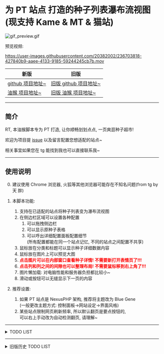 # 为 PT 站点 打造的种子列表瀑布流视图 (现支持 Kame & MT & 猫站)

<!-- TODO: 改为显示边栏的 -->
![gif_preview.gif](https://github.com/KesaubeEire/PT_TorrentList_Masonry/blob/main/preview/gif_preview.gif?raw=true)

<!-- TODO: 改为显示边栏的 -->
预览视频:

https://user-images.githubusercontent.com/20382002/236703818-427840b9-aaee-4133-9185-59244245cb7b.mov

<!-- https://raw.githubusercontent.com/KesaubeEire/PT_TorrentList_Masonry/main/preview/_input.mov -->
<!-- https://github.com/KesaubeEire/PT_TorrentList_Masonry/blob/main/preview/_input.mov?raw=true -->

<!-- TODO: 没有修改过链接, 记得改掉 -->
| 新版 | 旧版 |
|-----|-----|
| [github 项目地址~](https://github.com/KesaubeEire/PT_TorrentList_Masonry) | [旧版 github 项目地址~](https://github.com/KesaubeEire/PT_TorrentList_Masonry) |
| [油猴 项目地址~](https://github.com/KesaubeEire/PT_TorrentList_Masonry) | [旧版 油猴 项目地址~](https://github.com/KesaubeEire/PT_TorrentList_Masonry) |


---

## 简介

RT, 本油猴脚本专为 PT 打造, 让你顺畅划划点点, 一页爽逛种子超市!
<!-- TODO: 这里 issue 页面没有改为新地址 -->
欢迎为项目提 [issue](https://github.com/KesaubeEire/PT_TorrentList_Masonry/issues) 以及留言配置您想适配的站点~

相关事宜如果您在 tg 能找到我也可以直接联系我~

<!-- ![gif_preview.gif](./preview/gif_preview.gif) -->

---

## 使用说明

0. 建议使用 Chrome 浏览器, 火狐等其他浏览器可能存在不知名问题(from tg by 天 胖)
1. 本脚本功能:
   1. 支持在已适配的站点将种子列表变为瀑布流视图
   1. 在侧边栏区域可以设置各种配置
      1. 可以拖拽侧边栏
      1. 可以显示原种子表格
      1. 可以呼出详细配置面板配置细节  
      (所有配置都能在同一个站点记忆, 不同的站点之间配置不共享)
   1. 鼠标放在分类和标题可以显示种子详细数据内容
   1. 鼠标放在图片上可以预览大图
   1. <span style="color: red"><b>点击图片可以在内部窗口查看种子详情! 不需要新打开表情页了!!!</b></span>
   1. <span style="color: red"><b>点击列和列之间的间隙也可以整理布局! 不需要鼠标移到右上角了!!!</b></span>
   1. 图片懒加载: 对电脑性能和服务器负担都比较小~
   1. 滑动或按钮可以无缝显示下一页的内容
2. 推荐设置:

   1. 如果 PT 站点是 NexusPHP 架构, 推荐将主题改为 Blue Gene  
      (一般更改主题方式: 控制面板->网站设定->界面风格)
   1. 某些站点限制网页刷新频率, 所以默认翻页是要点按钮的,  
      可以右上手动改为自动检测翻页, 请理解~

---

<details>
<summary open>TODO LIST</summary>

- 宏观类
    - [ ] TODO: 在 readme.md 中把架构图画出来以防屎山(from tg by @兔纸)

- 功能类
    - [ ] 原 table 也随着滑动到底部自动添加数据
    - [ ] TODO: ( 类似index的位置 )显示当前是否下载以及下载进度(from tg by @Charlie Swift)
    - [ ] TODO: 配置按钮区域可拖动
      - [ ] 排序区按钮(from tg by 天 胖)
      - [ ] 卡片宽度 & 间距宽度 调整
      - [ ] 简洁模式 & 详细模式 切换
      - [ ] 跟随预览 & 中间预览 切换(from tg by 天 胖)
    - [x] 加个 ESC 按钮退出 iframe 显示(from tg by LNN)
    - [x] Nexus 触摸显示大图放个半秒再显示？避免划过显示一堆不想看的？(from tg by LNN & 龟龟)

- 样式类
    - [x] iframe 两侧颜色降低亮度(from tg by LNN)

- 说明类
  - [ ] github & 油猴介绍 数据脱敏 (from tg by 天 胖)
      - [ ] 问一下每个站点的管理有没有必要
      - [ ] 去除匹配站点的域名展示
      - [ ] 去除匹配站点的原始匹配

</details>

---

<details>
<summary>旧版历史 TODO LIST</summary>

- 其他事务
  - [x] 将 油猴脚本从成人区撤离, 改为正常
  - [x] 将 特别区作为截图示范, 添加 /special.php 的适配
- 功能列表

  - [x] 懒加载(from tg by @兔纸)
    - [x] 懒加载完成后新图片出来之际整理瀑布流
    - [x] 修复了一些小的懒加载不出图的小 bug
  - [x] 触摸图片预览原图(from tg by @兔纸)
    - [x] 修正右边图片的预览位置
      - [x] <s>抄[某 pixiv 油猴脚本](https://github.com/Ocrosoft/PixivPreviewer)的实现(from tg by @兔纸)</s> 失败了, 有点复杂
      - [x] 自己改了改, 基本修正了
      - [x] 更好的四空间(四叉树)改造法基本完成, 等待大家反馈意见
        - [x] 做一个切换显示方式(尽量原图&最大显示)的切换变化, panel 完成后搞
  - [x] 默认将自动翻页改为按键翻页(from tg by @兔纸)
    - [x] <s>抄 NGA 的方式下拉到底后触点下一页(from tg by @兔纸)</s> 不太好用捏
    - [x] 给滑动翻页加一个防抖, 时间可以久一点
  - [x] 瀑布流基础排版
  - [x] 滑动到底部刷新页面
  - [x] 美化卡片内信息布局 & 样式

    - [x] <s>抄鲨鱼的 UI 样式, Free 的提示什么的(from tg by @兔纸)</s> 用原样了捏
    - [x] 基本布局
    - [x] 点击整个卡片跳转(from tg by @风言)
      - [x] 没有完全弄成那样, 会妨碍下载和收藏, 把图片和副标题点击跳网页做了
    - [x] 点击卡片不是打开新页面，而是在本页面打开 iframe 直接看内容，看完关掉，都不用切换页面了
    - [x] 卡片背景颜色适配主题(from tg by @LNN)
    - [x] 去掉副标题(from tg by @lslqtz)
    - [x] 右上角按钮 z-index 置顶(from tg by @lslqtz)
    - [x] 标签样式改为 div 的多行 flex(from tg by @bacz)

  - [ ] 将一些参数配置为可变

    - [x] 配置 LocalStorage 记录参数捏
    - [x] 单列宽度可调整(已 api 实现, 还需要简化操作方式)
      - [x] UI 化宽度调整 -> 右上角可设置单列 200px / 300px 切换
    - [ ] 分卡片固定宽度模式和列数固定宽度模式
      - [x] 卡片固定宽度模式: 默认模式
      - [ ] 列数固定宽度模式: 默认固定列数可调, 不少于 x 列 (from tg by @兔纸)
    - [ ] 设置详情文字(副标题)和标签左对齐 or 居中(from tg by @阴天)
    - [x] 配置可以忽略详情只剩标题图片的简略模式
    - [x] MT 已适配

  - [ ] 花样小 bug

    - [x] 下载按钮 href
    - [x] 改为宽列后, 新增的卡片仍然按照原先的列宽生成卡片
    - [x] 当下拉页没有新内容时控制台优雅报错
    - [x] 缩放小于 95% 时右侧有空隙 -> 不清楚真实的 4K 屏幕会不会有影响, 只能先这样设置边框为 3px
    - [x] 点击收藏后刷新页面 or 直接更新收藏图标
      - [ ] UI 提示
    - [x] 标题过长的话半透明背景可能会导致文字与图片重叠 (from tg by @bacz)
    - [x] 测试网站地址漏了 (from tg by @bacz)
    - [x] 收藏按钮样式调整 (from tg by @bacz)
    - [x] 图片链接多此一举了, 直接搬原链即可 (from tg by @Kyaru)
    - [x] 预览大图片的 bug 基本修完, 可继续改进
    - [x] 集成 Masonry.js 到项目, 非常感谢胖哥!!!(from tg by 天 胖)
    - [x] 让下载和收藏都变成隐藏按钮: 现在下载还不是隐藏按钮
    - [ ] ...

  - [x] 站点状态对齐
    - [x] KamePT.js: 最新
      - [x] (卡片顶部种类样式待更新)
      - [x] free 时间被搞到了临时标签里, 取出来
    - [x] MTeam.js: 最新
    - [x] PTer.js: 最新
  

<details>
    <summary><s>记录一些小小的暴论(嘻嘻本人不要打我)</s></summary>
    <p>1. 违反用户直觉的都是垃圾程序 by兔纸(2023/05/08 18:39)</p>
</details>
</details>
